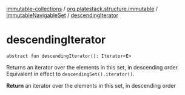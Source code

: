 [immutable-collections](../../index.md) / [org.platestack.structure.immutable](../index.md) / [ImmutableNavigableSet](index.md) / [descendingIterator](.)

# descendingIterator

`abstract fun descendingIterator(): Iterator<E>`

Returns an iterator over the elements in this set, in descending order.
Equivalent in effect to `descendingSet().iterator()`.

**Return**
an iterator over the elements in this set, in descending order

